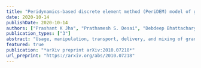 ```yaml
---
title: "Peridynamics-based discrete element method (PeriDEM) model of granular systems involving breakage of arbitrarily shaped particles"
date: 2020-10-14
publishDate: 2020-10-14
authors: ["Prashant K Jha", "Prathamesh S. Desai", "Debdeep Bhattacharya", "Robert P Lipton"]
publication_types: ["3"]
abstract: "Usage, manipulation, transport, delivery, and mixing of granular or particulate media, comprised of spherical or polyhedral particles, is commonly encountered in industrial sectors of construction (cement and rock fragments), pharmaceutics (tablets), and transportation (ballast). Elucidating the behavior of particulate media, in concert with particle attrition (i.e., particle wear and subsequent particle fragmentation) is essential for predicting the performance and increasing the efficiency of engineering systems using such media. Discrete element method (DEM) based techniques can describe the interaction between particles but cannot model intra-particle deformation, especially intra-particle fracture. On the other hand, peridynamics provides the means to account for intra-particle deformation and fracture due to contact forces between particles. The present study proposes a hybrid model referred to as \textit{PeriDEM} that combines the advantages of peridynamics and DEM. The model parameters can be tuned to achieve desired DEM contact forces, damping effects, and intra-particle stiffness. Two particle impacts and compressive behavior of multi-particle systems are thoroughly investigated. The effect of mesh resolution on intra-particle peridynamics is explicitly studied. The proposed hybrid PeriDEM model opens a new avenue to explore the complicated interactions encountered in discrete particle dynamics that involve formation of force chains, particle interlocking, particle attrition, and the eventual breakage."
featured: true
publication: "*arXiv preprint arXiv:2010.07218*"
url_preprint: "https://arxiv.org/abs/2010.07218"
---
```


